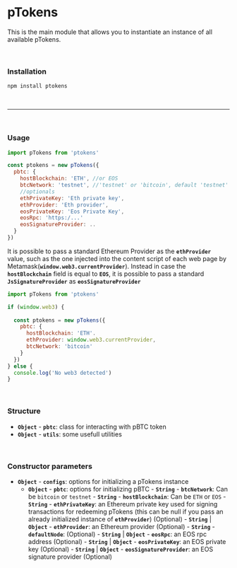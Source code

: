 # pTokens


This is the main module that allows you to instantiate an instance of all available pTokens.


&nbsp;

### Installation

```
npm install ptokens
```

&nbsp;

***

&nbsp;

### Usage

```js
import pTokens from 'ptokens' 

const ptokens = new pTokens({
  pbtc: {
    hostBlockchain: 'ETH', //or EOS
    btcNetwork: 'testnet', //'testnet' or 'bitcoin', default 'testnet'
    //optionals
    ethPrivateKey: 'Eth private key',
    ethProvider: 'Eth provider',
    eosPrivateKey: 'Eos Private Key',
    eosRpc: 'https:/...'
    eosSignatureProvider: ..
  }
})
```

It is possible to pass a standard Ethereum Provider as the __`ethProvider`__ value, such as the one injected 
into the content script of each web page by Metamask(__`window.web3.currentProvider`__).
Instead in case the __`hostBlockchain`__ field is equal to __`EOS`__, it is possible to pass a standard __`JsSignatureProvider`__ as __`eosSignatureProvider`__

```js
import pTokens from 'ptokens' 

if (window.web3) {
  
  const ptokens = new pTokens({
    pbtc: {
      hostBlockchain: 'ETH'.
      ethProvider: window.web3.currentProvider,
      btcNetwork: 'bitcoin'
    }
  })
} else {
  console.log('No web3 detected')
}
```

&nbsp;

### Structure
- __`Object`__ - __`pbtc`__: class for interacting with pBTC token
- __`Object`__ - __`utils`__: some usefull utilities

&nbsp;

### Constructor parameters
- __`Object`__ - __`configs`__: options for initializing a pTokens instance
    - __`Object`__ - __`pbtc`__: options for initializing pBTC
          - __`String`__ - __`btcNetwork`__: Can be `bitcoin` or `testnet`
          - __`String`__ - __`hostBlockchain`__: Can be `ETH` or `EOS`
          - __`String`__ - __`ethPrivateKey`__: an Ethereum private key used for signing transactions for redeeming pTokens (this can be null if you pass an already initialized instance of __`ethProvider`__) (Optional)
          - __`String`__ | __`Object`__ - __`ethProvider`__: an Ethereum provider (Optional)
          - __`String`__ - __`defaultNode`__: (Optional)
          - __`String`__ | __`Object`__ - __`eosRpc`__: an EOS rpc address (Optional)
          - __`String`__ | __`Object`__ - __`eosPrivateKey`__: an EOS private key (Optional)
          - __`String`__ | __`Object`__ - __`eosSignatureProvider`__: an EOS signature provider (Optional) 

&nbsp;
